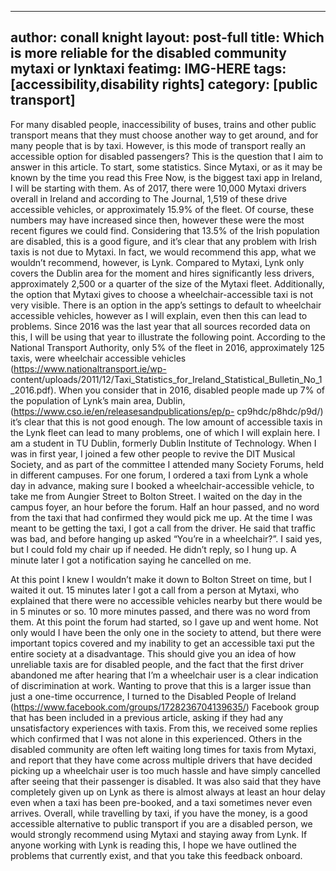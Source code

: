 
---
author: conall knight
layout: post-full
title: Which is more reliable for the disabled community mytaxi or lynktaxi
featimg: IMG-HERE
tags: [accessibility,disability rights]
category: [public transport]
---


For many disabled people, inaccessibility of buses, trains and other public transport means
that they must choose another way to get around, and for many people that is by taxi.
However, is this mode of transport really an accessible option for disabled passengers? This
is the question that I aim to answer in this article.
To start, some statistics. Since Mytaxi, or as it may be known by the time you read this Free
Now, is the biggest taxi app in Ireland, I will be starting with them. As of 2017, there were
10,000 Mytaxi drivers overall in Ireland and according to The Journal, 1,519 of these drive
accessible vehicles, or approximately 15.9% of the fleet. Of course, these numbers may have
increased since then, however these were the most recent figures we could find.
Considering that 13.5% of the Irish population are disabled, this is a good figure, and it’s
clear that any problem with Irish taxis is not due to Mytaxi. In fact, we would recommend
this app, what we wouldn’t recommend, however, is Lynk.
Compared to Mytaxi, Lynk only covers the Dublin area for the moment and hires
significantly less drivers, approximately 2,500 or a quarter of the size of the Mytaxi fleet.
Additionally, the option that Mytaxi gives to choose a wheelchair-accessible taxi is not very
visible. There is an option in the app’s settings to default to wheelchair accessible vehicles,
however as I will explain, even then this can lead to problems. Since 2016 was the last year
that all sources recorded data on this, I will be using that year to illustrate the following
point. According to the National Transport Authority, only 5% of the fleet in 2016,
approximately 125 taxis, were wheelchair accessible vehicles
(https://www.nationaltransport.ie/wp-
content/uploads/2011/12/Taxi_Statistics_for_Ireland_Statistical_Bulletin_No_1_2016.pdf).
When you consider that in 2016, disabled people made up 7% of the population of Lynk’s
main area, Dublin, (https://www.cso.ie/en/releasesandpublications/ep/p-
cp9hdc/p8hdc/p9d/) it’s clear that this is not good enough.
The low amount of accessible taxis in the Lynk fleet can lead to many problems, one of
which I will explain here. I am a student in TU Dublin, formerly Dublin Institute of
Technology. When I was in first year, I joined a few other people to revive the DIT Musical
Society, and as part of the committee I attended many Society Forums, held in different
campuses. For one forum, I ordered a taxi from Lynk a whole day in advance, making sure I
booked a wheelchair-accessible vehicle, to take me from Aungier Street to Bolton Street. I
waited on the day in the campus foyer, an hour before the forum.
Half an hour passed, and no word from the taxi that had confirmed they would pick me up.
At the time I was meant to be getting the taxi, I got a call from the driver. He said that traffic
was bad, and before hanging up asked “You’re in a wheelchair?”. I said yes, but I could fold
my chair up if needed. He didn’t reply, so I hung up.
A minute later I got a notification saying he cancelled on me.

At this point I knew I wouldn’t make it down to Bolton Street on time, but I waited it out. 15
minutes later I got a call from a person at Mytaxi, who explained that there were no
accessible vehicles nearby but there would be in 5 minutes or so. 10 more minutes passed,
and there was no word from them. At this point the forum had started, so I gave up and
went home. Not only would I have been the only one in the society to attend, but there
were important topics covered and my inability to get an accessible taxi put the entire
society at a disadvantage. This should give you an idea of how unreliable taxis are for
disabled people, and the fact that the first driver abandoned me after hearing that I’m a
wheelchair user is a clear indication of discrimination at work.
Wanting to prove that this is a larger issue than just a one-time occurrence, I turned to the
Disabled People of Ireland (https://www.facebook.com/groups/1728236704139635/)
Facebook group that has been included in a previous article, asking if they had any
unsatisfactory experiences with taxis. From this, we received some replies which confirmed
that I was not alone in this experienced. Others in the disabled community are often left
waiting long times for taxis from Mytaxi, and report that they have come across multiple
drivers that have decided picking up a wheelchair user is too much hassle and have simply
cancelled after seeing that their passenger is disabled. It was also said that they have
completely given up on Lynk as there is almost always at least an hour delay even when a
taxi has been pre-booked, and a taxi sometimes never even arrives.
Overall, while travelling by taxi, if you have the money, is a good accessible alternative to
public transport if you are a disabled person, we would strongly recommend using Mytaxi
and staying away from Lynk. If anyone working with Lynk is reading this, I hope we have
outlined the problems that currently exist, and that you take this feedback onboard.

